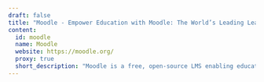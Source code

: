 ```yaml
---
draft: false
title: "Moodle - Empower Education with Moodle: The World’s Leading Learning Management System"
content:
  id: moodle
  name: Moodle
  website: https://moodle.org/
  proxy: true
  short_description: "Moodle is a free, open-source LMS enabling educators to create dynamic courses and collaborative learning environments, trusted by 213M+ users worldwide."
---
```

